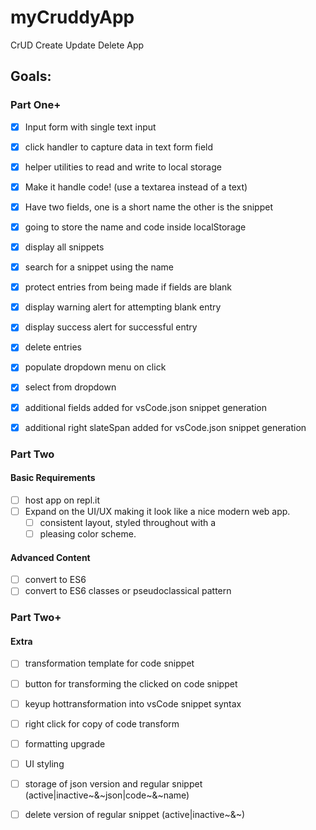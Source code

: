 # myCruddyApp
CrUD Create Update Delete App


## Goals:

### Part One+
- [x] Input form with single text input
- [x] click handler to capture data in text form field
- [x] helper utilities to read and write to local storage
- [x] Make it handle code! (use a textarea instead of a text)
- [x] Have two fields, one is a short name the other is the snippet
- [x] going to store the name and code inside localStorage
- [x] display all snippets
- [x] search for a snippet using the name
- [x] protect entries from being made if fields are blank
- [x] display warning alert for attempting blank entry
- [x] display success alert for successful entry
- [x] delete entries
- [x] populate dropdown menu on click
- [x] select from dropdown
- [x] additional fields added for vsCode.json snippet generation
- [x] additional right slateSpan added for vsCode.json snippet generation


### Part Two
#### Basic Requirements
- [ ] host app on repl.it
- [ ] Expand on the UI/UX making it look like a nice modern web app. 
    - [ ] consistent layout, styled throughout with a 
    - [ ] pleasing color scheme.

#### Advanced Content
- [ ] convert to ES6
- [ ] convert to ES6 classes or pseudoclassical pattern

### Part Two+
#### Extra
- [ ] transformation template for code snippet
- [ ] button for transforming the clicked on code snippet
- [ ] keyup hottransformation into vsCode snippet syntax

- [ ] right click for copy of code transform
- [ ] formatting upgrade
- [ ] UI styling
- [ ] storage of json version and regular snippet (active|inactive~&~json|code~&~name)
- [ ] delete version of regular snippet (active|inactive~&~)